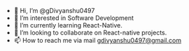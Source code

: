- 👋 Hi, I’m @gDivyanshu0497
- 👀 I’m interested in Software Development
- 🌱 I’m currently learning React-Native.
- 💞️ I’m looking to collaborate on React-native projects.
- 📫 How to reach me via mail gdivyanshu0497@gmail.com

<!---
gDivyanshu0497/gDivyanshu0497 is a ✨ special ✨ repository because its `README.md` (this file) appears on your GitHub profile.
You can click the Preview link to take a look at your changes.
--->
